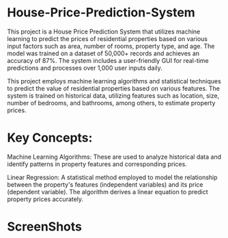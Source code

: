 # House-Price-Prediction-System
This project is a House Price Prediction System that utilizes machine learning to predict the prices of residential properties based on various input factors such as area, number of rooms, property type, and age. The model was trained on a dataset of 50,000+ records and achieves an accuracy of 87%. The system includes a user-friendly GUI for real-time predictions and processes over 1,000 user inputs daily.

This project employs machine learning algorithms and statistical techniques to predict the value of residential properties based on various features. The system is trained on historical data, utilizing features such as location, size, number of bedrooms, and bathrooms, among others, to estimate property prices.

# Key Concepts:

Machine Learning Algorithms: These are used to analyze historical data and identify patterns in property features and corresponding prices.

Linear Regression: A statistical method employed to model the relationship between the property's features (independent variables) and its price (dependent variable). The algorithm derives a linear equation to predict property prices accurately.

# ScreenShots

